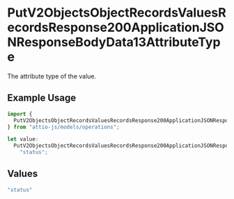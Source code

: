 # PutV2ObjectsObjectRecordsValuesRecordsResponse200ApplicationJSONResponseBodyData13AttributeType

The attribute type of the value.

## Example Usage

```typescript
import {
  PutV2ObjectsObjectRecordsValuesRecordsResponse200ApplicationJSONResponseBodyData13AttributeType,
} from "attio-js/models/operations";

let value:
  PutV2ObjectsObjectRecordsValuesRecordsResponse200ApplicationJSONResponseBodyData13AttributeType =
    "status";
```

## Values

```typescript
"status"
```